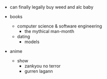 - can finally legally buy weed and alc baby

- books
  - computer science & software engineering
    - the mythical man-month
  - dating
    - models
    
- anime
  - show
    - zankyou no terror
    - gurren lagann
